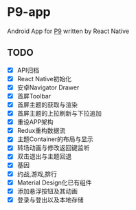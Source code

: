 # P9-app
Android App for [P9](http://psnine.com/) written by React Native

## TODO
- [x] API归档
- [x] React Native初始化
- [x] 安卓Navigator Drawer
- [x] 首屏Toolbar
- [x] 首屏主题的获取与渲染
- [x] 首屏主题的上拉刷新与下拉追加
- [x] 重设APP架构
- [x] Redux重构数据流
- [x] 主题Container的布局与显示
- [x] 转场动画与修改返回键监听
- [x] 双击退出与主题回退
- [x] 基因
- [x] 约战,游戏,排行
- [x] Material Design化已有组件
- [x] 添加悬浮按钮及其动画
- [x] 登录与登出以及本地存储
